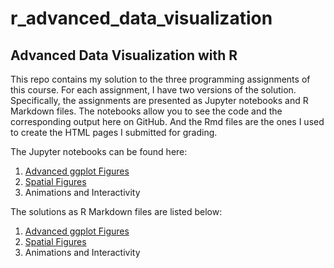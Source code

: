 r_advanced_data_visualization
=============================

## Advanced Data Visualization with R

This repo contains my solution to the three programming assignments of this
course. For each assignment, I have two versions of the solution. Specifically,
the assignments are presented as Jupyter notebooks and R Markdown files. The
notebooks allow you to see the code and the corresponding output here on
GitHub. And the Rmd files are the ones I used to create the HTML pages
I submitted for grading.

The Jupyter notebooks can be found here:

1. [Advanced ggplot Figures](https://github.com/mwoitek/r_advanced_data_visualization/blob/master/assignment_1/peer_review_1.ipynb)
1. [Spatial Figures](https://github.com/mwoitek/r_advanced_data_visualization/blob/master/assignment_2/peer_review_2.ipynb)
1. Animations and Interactivity

The solutions as R Markdown files are listed below:

1. [Advanced ggplot Figures](https://github.com/mwoitek/r_advanced_data_visualization/blob/master/assignment_1/peer_review_1_final.Rmd)
1. [Spatial Figures](https://github.com/mwoitek/r_advanced_data_visualization/blob/master/assignment_2/peer_review_2_final.Rmd)
1. Animations and Interactivity
